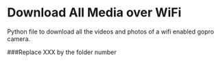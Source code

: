 Download All Media over WiFi
============================

Python file to download all the videos and photos of a wifi enabled gopro camera.

###Replace XXX by the folder number 
